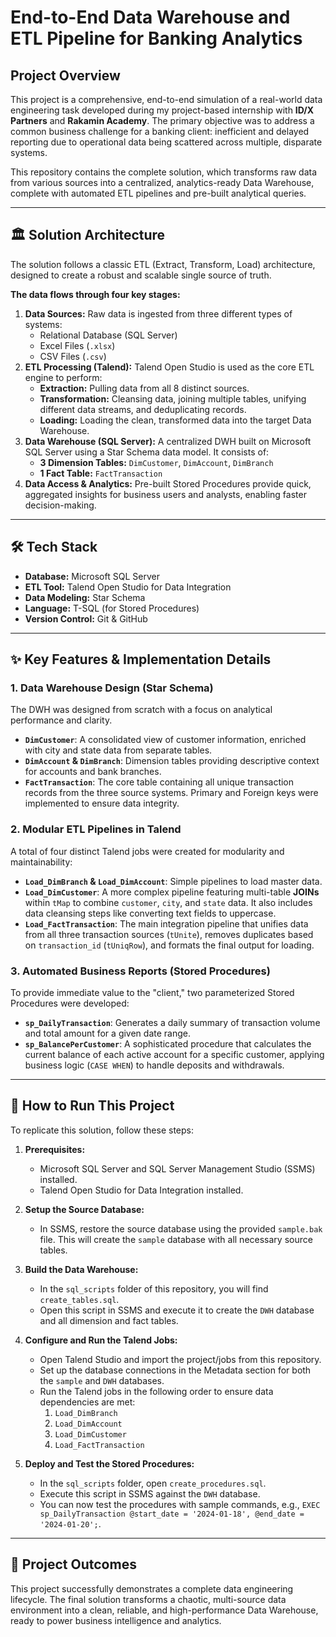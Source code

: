 # End-to-End Data Warehouse and ETL Pipeline for Banking Analytics

## Project Overview

This project is a comprehensive, end-to-end simulation of a real-world data engineering task developed during my project-based internship with **ID/X Partners** and **Rakamin Academy**. The primary objective was to address a common business challenge for a banking client: inefficient and delayed reporting due to operational data being scattered across multiple, disparate systems.

This repository contains the complete solution, which transforms raw data from various sources into a centralized, analytics-ready Data Warehouse, complete with automated ETL pipelines and pre-built analytical queries.

---

## 🏛️ Solution Architecture

The solution follows a classic ETL (Extract, Transform, Load) architecture, designed to create a robust and scalable single source of truth.

**The data flows through four key stages:**
1.  **Data Sources:** Raw data is ingested from three different types of systems:
    - Relational Database (SQL Server)
    - Excel Files (`.xlsx`)
    - CSV Files (`.csv`)
2.  **ETL Processing (Talend):** Talend Open Studio is used as the core ETL engine to perform:
    - **Extraction:** Pulling data from all 8 distinct sources.
    - **Transformation:** Cleansing data, joining multiple tables, unifying different data streams, and deduplicating records.
    - **Loading:** Loading the clean, transformed data into the target Data Warehouse.
3.  **Data Warehouse (SQL Server):** A centralized DWH built on Microsoft SQL Server using a Star Schema data model. It consists of:
    - **3 Dimension Tables:** `DimCustomer`, `DimAccount`, `DimBranch`
    - **1 Fact Table:** `FactTransaction`
4.  **Data Access & Analytics:** Pre-built Stored Procedures provide quick, aggregated insights for business users and analysts, enabling faster decision-making.

---

## 🛠️ Tech Stack

*   **Database:** Microsoft SQL Server
*   **ETL Tool:** Talend Open Studio for Data Integration
*   **Data Modeling:** Star Schema
*   **Language:** T-SQL (for Stored Procedures)
*   **Version Control:** Git & GitHub

---

## ✨ Key Features & Implementation Details

### 1. Data Warehouse Design (Star Schema)
The DWH was designed from scratch with a focus on analytical performance and clarity.

- **`DimCustomer`**: A consolidated view of customer information, enriched with city and state data from separate tables.
- **`DimAccount` & `DimBranch`**: Dimension tables providing descriptive context for accounts and bank branches.
- **`FactTransaction`**: The core table containing all unique transaction records from the three source systems. Primary and Foreign keys were implemented to ensure data integrity.

### 2. Modular ETL Pipelines in Talend
A total of four distinct Talend jobs were created for modularity and maintainability:

- **`Load_DimBranch` & `Load_DimAccount`**: Simple pipelines to load master data.
- **`Load_DimCustomer`**: A more complex pipeline featuring multi-table **JOINs** within `tMap` to combine `customer`, `city`, and `state` data. It also includes data cleansing steps like converting text fields to uppercase.
- **`Load_FactTransaction`**: The main integration pipeline that unifies data from all three transaction sources (`tUnite`), removes duplicates based on `transaction_id` (`tUniqRow`), and formats the final output for loading.

### 3. Automated Business Reports (Stored Procedures)
To provide immediate value to the "client," two parameterized Stored Procedures were developed:

- **`sp_DailyTransaction`**: Generates a daily summary of transaction volume and total amount for a given date range.
- **`sp_BalancePerCustomer`**: A sophisticated procedure that calculates the current balance of each active account for a specific customer, applying business logic (`CASE WHEN`) to handle deposits and withdrawals.

---

## 🚀 How to Run This Project

To replicate this solution, follow these steps:

1.  **Prerequisites:**
    - Microsoft SQL Server and SQL Server Management Studio (SSMS) installed.
    - Talend Open Studio for Data Integration installed.

2.  **Setup the Source Database:**
    - In SSMS, restore the source database using the provided `sample.bak` file. This will create the `sample` database with all necessary source tables.

3.  **Build the Data Warehouse:**
    - In the `sql_scripts` folder of this repository, you will find `create_tables.sql`.
    - Open this script in SSMS and execute it to create the `DWH` database and all dimension and fact tables.

4.  **Configure and Run the Talend Jobs:**
    - Open Talend Studio and import the project/jobs from this repository.
    - Set up the database connections in the Metadata section for both the `sample` and `DWH` databases.
    - Run the Talend jobs in the following order to ensure data dependencies are met:
        1. `Load_DimBranch`
        2. `Load_DimAccount`
        3. `Load_DimCustomer`
        4. `Load_FactTransaction`

5.  **Deploy and Test the Stored Procedures:**
    - In the `sql_scripts` folder, open `create_procedures.sql`.
    - Execute this script in SSMS against the `DWH` database.
    - You can now test the procedures with sample commands, e.g., `EXEC sp_DailyTransaction @start_date = '2024-01-18', @end_date = '2024-01-20';`.

---

## 🌟 Project Outcomes

This project successfully demonstrates a complete data engineering lifecycle. The final solution transforms a chaotic, multi-source data environment into a clean, reliable, and high-performance Data Warehouse, ready to power business intelligence and analytics.
